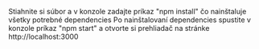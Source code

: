 Stiahnite si súbor a v konzole zadajte príkaz "npm install" čo nainštaluje všetky potrebné dependencies
Po nainštalovaní dependencies spustite v konzole príkaz "npm start" a otvorte si prehliadač na stránke http://localhost:3000

